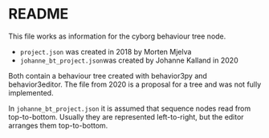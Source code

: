 # README
This file works as information for the cyborg behaviour tree node. 

* `project.json` was created in 2018 by Morten Mjelva
* `johanne_bt_project.json`was created by Johanne Kalland in 2020

Both contain a behaviour tree created with behavior3py and behavior3editor. The file from 2020 is a proposal for a tree and was not fully implemented.

In `johanne_bt_project.json` it is assumed that sequence nodes read from top-to-bottom. Usually they are represented left-to-right, but the editor arranges them top-to-bottom.